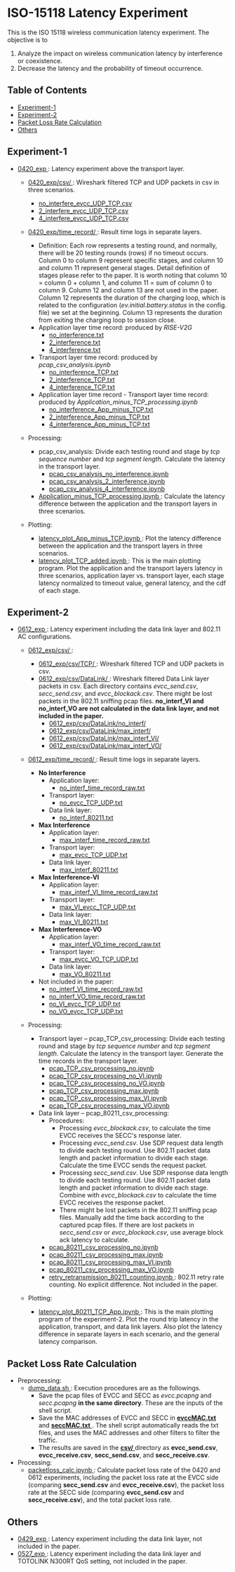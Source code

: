 # ISO-15118 Latency Experiment
This is the ISO 15118 wireless communication latency experiment. The objective is to
1. Analyze the impact on wireless communication latency by interference or coexistence.
2. Decrease the latency and the probability of timeout occurrence.

## Table of Contents
* [Experiment-1](#experiment-1)
* [Experiment-2](#experiment-2)
* [Packet Loss Rate Calculation](#packet-loss-rate-calculation)
* [Others](#others)

## Experiment-1
* <a href="0420_exp/"> 0420_exp </a>: Latency experiment above the transport layer.
  * <a href="0420_exp/csv/"> 0420_exp/csv/ </a>: Wireshark filtered TCP and UDP packets in csv in three scenarios.
    * <a href="0420_exp/csv/no_interfere_evcc_UDP_TCP.csv"> no_interfere_evcc_UDP_TCP.csv </a>
    * <a href="0420_exp/csv/2_interfere_evcc_UDP_TCP.csv"> 2_interfere_evcc_UDP_TCP.csv </a>
    * <a href="0420_exp/csv/4_interfere_evcc_UDP_TCP.csv"> 4_interfere_evcc_UDP_TCP.csv </a>

  * <a href="0420_exp/time_record/"> 0420_exp/time_record/ </a>: Result time logs in separate layers.
    * Definition: Each row represents a testing round, and normally, there will be 20 testing rounds (rows) if no timeout occurs. Column 0 to column 9 represent specific stages, and column 10 and column 11 represent general stages. Detail definition of stages please refer to the paper. It is worth noting that column 10 = column 0 + column 1, and column 11 = sum of column 0 to column 9. Column 12 and column 13 are not used in the paper. Column 12 represents the duration of the charging loop, which is related to the configuration (_ev.initial.battery.status_ in the config. file) we set at the beginning. Column 13 represents the duration from exiting the charging loop to session close.
    * Application layer time record: produced by _RISE-V2G_
      * <a href="0420_exp/time_record/no_interference.txt"> no_interference.txt </a>
      * <a href="0420_exp/time_record/2_interference.txt"> 2_interference.txt </a>
      * <a href="0420_exp/time_record/4_interference.txt"> 4_interference.txt </a>
    * Transport layer time record: produced by _pcap_csv_analysis.ipynb_
      * <a href="0420_exp/time_record/no_interference_TCP.txt"> no_interference_TCP.txt </a>
      * <a href="0420_exp/time_record/2_interference_TCP.txt"> 2_interference_TCP.txt </a>
      * <a href="0420_exp/time_record/4_interference_TCP.txt"> 4_interference_TCP.txt </a>
    * Application layer time record - Transport layer time record: produced by _Application_minus_TCP_processing.ipynb_
      * <a href="0420_exp/time_record/no_interference_App_minus_TCP.txt"> no_interference_App_minus_TCP.txt </a>
      * <a href="0420_exp/time_record/2_interference_App_minus_TCP.txt"> 2_interference_App_minus_TCP.txt </a>
      * <a href="0420_exp/time_record/4_interference_App_minus_TCP.txt"> 4_interference_App_minus_TCP.txt </a>

  * Processing:
    * pcap_csv_analysis: Divide each testing round and stage by _tcp sequence number_ and _tcp segment length_. Calculate the latency in the transport layer.
      * <a href="0420_exp/pcap_csv_analysis_no_interference.ipynb"> pcap_csv_analysis_no_interference.ipynb </a>
      * <a href="0420_exp/pcap_csv_analysis_2_interference.ipynb"> pcap_csv_analysis_2_interference.ipynb </a>
      * <a href="0420_exp/pcap_csv_analysis_4_interference.ipynb"> pcap_csv_analysis_4_interference.ipynb </a>
    * <a href="0420_exp/Application_minus_TCP_processing.ipynb"> Application_minus_TCP_processing.ipynb </a>: Calculate the latency difference between the application and the transport layers in three scenarios.

  * Plotting:
    * <a href="0420_exp/latency_plot_App_minus_TCP.ipynb"> latency_plot_App_minus_TCP.ipynb </a>: Plot the latency difference between the application and the transport layers in three scenarios.
    * <a href="0420_exp/latency_plot_TCP_added.ipynb"> latency_plot_TCP_added.ipynb </a>: This is the main plotting program. Plot the application and the transport layers latency in three scenarios, application layer vs. transport layer, each stage latency normalized to timeout value, general latency, and the cdf of each stage.

## Experiment-2
* <a href="0612_exp/"> 0612_exp </a>: Latency experiment including the data link layer and 802.11 AC configurations.
  * <a href="0612_exp/csv/"> 0612_exp/csv/ </a>: 
    * <a href="0612_exp/csv/TCP/"> 0612_exp/csv/TCP/ </a>: Wireshark filtered TCP and UDP packets in csv.
    * <a href="0612_exp/csv/DataLink/"> 0612_exp/csv/DataLink/ </a>: Wireshark filtered Data Link layer packets in csv. Each directory contains _evcc_send.csv_, _secc_send.csv_, and _evcc_blockack.csv_. There might be lost packets in the 802.11 sniffing pcap files. **no_interf_VI and no_interf_VO are not calculated in the data link layer, and not included in the paper.**
      * <a href="0612_exp/csv/DataLink/no_interf/"> 0612_exp/csv/DataLink/no_interf/ </a>
      * <a href="0612_exp/csv/DataLink/max_interf/"> 0612_exp/csv/DataLink/max_interf/ </a>
      * <a href="0612_exp/csv/DataLink/max_interf_VI/"> 0612_exp/csv/DataLink/max_interf_VI/ </a>
      * <a href="0612_exp/csv/DataLink/max_interf_VO/"> 0612_exp/csv/DataLink/max_interf_VO/ </a>

  * <a href="0612_exp/time_record/"> 0612_exp/time_record/ </a>: Result time logs in separate layers.
    * **No Interference**
      * Application layer:
        * <a href="0612_exp/time_record/no_interf_time_record_raw.txt"> no_interf_time_record_raw.txt </a>
      * Transport layer:
        * <a href="0612_exp/time_record/no_evcc_TCP_UDP.txt"> no_evcc_TCP_UDP.txt </a>
      * Data link layer:
        * <a href="0612_exp/time_record/no_interf_80211.txt"> no_interf_80211.txt </a>
    * **Max Interference**
      * Application layer:
        * <a href="0612_exp/time_record/max_interf_time_record_raw.txt"> max_interf_time_record_raw.txt </a>
      * Transport layer:
        * <a href="0612_exp/time_record/max_evcc_TCP_UDP.txt"> max_evcc_TCP_UDP.txt </a>
      * Data link layer:
        * <a href="0612_exp/time_record/max_interf_80211.txt"> max_interf_80211.txt </a>
    * **Max Interference-VI**
      * Application layer:
        * <a href="0612_exp/time_record/max_interf_VI_time_record_raw.txt"> max_interf_VI_time_record_raw.txt </a>
      * Transport layer:
        * <a href="0612_exp/time_record/max_VI_evcc_TCP_UDP.txt"> max_VI_evcc_TCP_UDP.txt </a>
      * Data link layer:
        * <a href="0612_exp/time_record/max_VI_80211.txt"> max_VI_80211.txt </a>
    * **Max Interference-VO**
      * Application layer:
        * <a href="0612_exp/time_record/max_interf_VO_time_record_raw.txt"> max_interf_VO_time_record_raw.txt </a>
      * Transport layer:
        * <a href="0612_exp/time_record/max_evcc_VO_TCP_UDP.txt"> max_evcc_VO_TCP_UDP.txt </a>
      * Data link layer:
        * <a href="0612_exp/time_record/max_VO_80211.txt"> max_VO_80211.txt </a>
    * Not included in the paper:
      * <a href="0612_exp/time_record/no_interf_VI_time_record_raw.txt"> no_interf_VI_time_record_raw.txt </a>
      * <a href="0612_exp/time_record/no_interf_VO_time_record_raw.txt"> no_interf_VO_time_record_raw.txt </a>
      * <a href="0612_exp/time_record/no_VI_evcc_TCP_UDP.txt"> no_VI_evcc_TCP_UDP.txt </a>
      * <a href="0612_exp/time_record/no_VO_evcc_TCP_UDP.txt"> no_VO_evcc_TCP_UDP.txt </a>

  * Processing:
    * Transport layer – pcap_TCP_csv_processing: Divide each testing round and stage by _tcp sequence number_ and _tcp segment length_. Calculate the latency in the transport layer. Generate the time records in the transport layer.
      * <a href="0612_exp/pcap_TCP_csv_processing_no.ipynb"> pcap_TCP_csv_processing_no.ipynb </a>
      * <a href="0612_exp/pcap_TCP_csv_processing_no_VI.ipynb"> pcap_TCP_csv_processing_no_VI.ipynb </a>
      * <a href="0612_exp/pcap_TCP_csv_processing_no_VO.ipynb"> pcap_TCP_csv_processing_no_VO.ipynb </a>
      * <a href="0612_exp/pcap_TCP_csv_processing_max.ipynb"> pcap_TCP_csv_processing_max.ipynb </a>
      * <a href="0612_exp/pcap_TCP_csv_processing_max_VI.ipynb"> pcap_TCP_csv_processing_max_VI.ipynb </a>
      * <a href="0612_exp/pcap_TCP_csv_processing_max_VO.ipynb"> pcap_TCP_csv_processing_max_VO.ipynb </a>
    * Data link layer – pcap_80211_csv_processing:
      * Procedures:
        * Processing _evcc_blockack.csv_, to calculate the time EVCC receives the SECC's response later.
        * Processing _evcc_send.csv_. Use SDP request data length to divide each testing round. Use 802.11 packet data length and packet information to divide each stage. Calculate the time EVCC sends the request packet.
        * Processing _secc_send.csv_. Use SDP response data length to divide each testing round. Use 802.11 packet data length and packet information to divide each stage. Combine with _evcc_blockack.csv_ to calculate the time EVCC receives the response packet.
        * There might be lost packets in the 802.11 sniffing pcap files. Manually add the time back according to the captured pcap files. If there are lost packets in _secc_send.csv_ or _evcc_blockack.csv_, use average block ack latency to calculate.
      * <a href="0612_exp/pcap_80211_csv_processing_no.ipynb"> pcap_80211_csv_processing_no.ipynb </a>
      * <a href="0612_exp/pcap_80211_csv_processing_max.ipynb"> pcap_80211_csv_processing_max.ipynb </a>
      * <a href="0612_exp/pcap_80211_csv_processing_max_VI.ipynb"> pcap_80211_csv_processing_max_VI.ipynb </a>
      * <a href="0612_exp/pcap_80211_csv_processing_max_VO.ipynb"> pcap_80211_csv_processing_max_VO.ipynb </a>
      * <a href="0612_exp/retry_retransmission_80211_counting.ipynb"> retry_retransmission_80211_counting.ipynb </a>: 802.11 retry rate counting. No explicit difference. Not included in the paper.
  * Plotting:
    * <a href="0612_exp/latency_plot_80211_TCP_App.ipynb"> latency_plot_80211_TCP_App.ipynb </a>: This is the main plotting program of the experiment-2. Plot the round trip latency in the application, transport, and data link layers. Also plot the latency difference in separate layers in each scenario, and the general latency comparison.

## Packet Loss Rate Calculation
* Preprocessing:
  * <a href="packetloss_calc/dump_data.sh"> dump_data.sh </a>: Execution procedures are as the followings.
    * Save the pcap files of EVCC and SECC as _evcc.pcapng_ and _secc.pcapng_ **in the same directory**. These are the inputs of the shell script.
    * Save the MAC addresses of EVCC and SECC in <a href="packetloss_calc/evccMAC.txt"> **evccMAC.txt** </a> and <a href="packetloss_calc/seccMAC.txt"> **seccMAC.txt** </a>. The shell script automatically reads the txt files, and uses the MAC addresses and other filters to filter the traffic.
    * The results are saved in the <a href="packetloss_calc/csv/"> **csv/** </a> directory as **evcc_send.csv**, **evcc_receive.csv**, **secc_send.csv**, and **secc_receive.csv**.
* Processing:
  * <a href="packetloss_calc/packetloss_calc.ipynb"> packetloss_calc.ipynb </a>: Calculate packet loss rate of the 0420 and 0612 experiments, including the packet loss rate at the EVCC side (comparing **secc_send.csv** and **evcc_receive.csv**), the packet loss rate at the SECC side (comparing **evcc_send.csv** and **secc_receive.csv**), and the total packet loss rate.

## Others
* <a href="0429_exp/"> 0429_exp </a>: Latency experiment including the data link layer, not included in the paper.
* <a href="0527_exp/"> 0527_exp </a>: Latency experiment including the data link layer and TOTOLINK N300RT QoS setting, not included in the paper.
